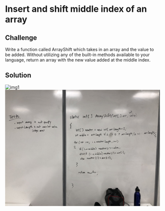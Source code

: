 # Insert and shift middle index of an array

## Challenge

Write a function called ArrayShift which takes in an array and the value to be added. Without utilizing any of the built-in methods available to your language, return an array with the new value added at the middle index.

## Solution

![img1](https://github.com/rh24/Data-Structures-and-Algorithms/blob/master/assets/array_shift.jpg?raw=true)
![img2](https://github.com/rh24/Data-Structures-and-Algorithms/blob/master/assets/array_shift%20(2).jpg?raw=true)